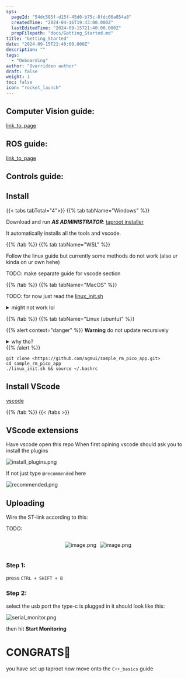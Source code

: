 ```yaml
---
sys:
  pageId: "54dc585f-d15f-45d0-b75c-8fdc66a854a8"
  createdTime: "2024-04-16T19:43:00.000Z"
  lastEditedTime: "2024-09-15T21:40:00.000Z"
  propFilepath: "docs/Getting_Started.md"
title: "Getting_Started"
date: "2024-09-15T21:40:00.000Z"
description: ""
tags:
  - "Onboarding"
author: "Overridden author"
draft: false
weight: 1
toc: false
icon: "rocket_launch"
---
```


## Computer Vision guide:

[link_to_page](86d45bc0-388b-4d26-8848-44f255f73d0e)

## ROS guide:

[link_to_page](3c76c1de-ec8f-46d6-8b0a-294005edc2d5)

## Controls guide:

## Install

{{< tabs tabTotal="4">}}
{{% tab tabName="Windows" %}}

Download and run _**AS ADMINISTRATOR**_: [taproot installer](https://github.com/Thornbots/TeachingFreshies/releases/tag/1.0)

It automatically installs all the tools and vscode.

{{% /tab %}}
{{% tab tabName="WSL" %}}

Follow the linux guide but currently some methods do not work (also ur kinda on ur own hehe)

TODO: make separate guide for vscode section

{{% /tab %}}
{{% tab tabName="MacOS" %}}

TODO: for now just read the [linux_init.sh](https://github.com/agmui/sample_rm_pico_app/blob/main/linux_init.sh)

<details>
<summary>might not work lol</summary>

`brew install libusb pkg-config`

Next install: [vscode](https://code.visualstudio.com/Download)

</details>

{{% /tab %}}
{{% tab tabName="Linux (ubuntu)" %}}

{{% alert context="danger" %}}
**Warning** do not update recursively
<details>
<summary>why tho?</summary>
There are some submodules that may go on for a while (like tinyusb) and I highly
recommend you don't need to get them.
If you want to see what submodules I update just look in `linux_init.sh`
</details>
{{% /alert %}}

```shell
git clone <https://github.com/agmui/sample_rm_pico_app.git>
cd sample_rm_pico_app
./linux_init.sh && source ~/.bashrc
```

## Install VScode

[vscode](https://code.visualstudio.com/Download)

{{% /tab %}}
{{< /tabs >}}

## VScode extensions

Have vscode open this repo
When first opining vscode should ask you to install the plugins

![install_plugins.png](https://prod-files-secure.s3.us-west-2.amazonaws.com/d518164a-d88e-44d1-a4ee-3adb3bd8bce0/89bd30f0-1825-4e77-867b-0a41ce370880/install_plugins.png?X-Amz-Algorithm=AWS4-HMAC-SHA256&X-Amz-Content-Sha256=UNSIGNED-PAYLOAD&X-Amz-Credential=ASIAZI2LB466UG322ZNV%2F20250328%2Fus-west-2%2Fs3%2Faws4_request&X-Amz-Date=20250328T050844Z&X-Amz-Expires=3600&X-Amz-Security-Token=IQoJb3JpZ2luX2VjEO3%2F%2F%2F%2F%2F%2F%2F%2F%2F%2FwEaCXVzLXdlc3QtMiJHMEUCIDogxSMIKKKtQOB%2F9QHijO82yO9yIfvOXrGYhvezkChgAiEAqU%2F%2BrXzX20tJ0lGSajh2LTzxqOZm59xM%2Bu2MWhc3JW4q%2FwMIVhAAGgw2Mzc0MjMxODM4MDUiDFfNuuqWeLp4uv0GVSrcA1NTCJPPn0krIY%2FViCzSj%2Fo3shS9WCOxZ1ktHOU3SOajyZQG3RBEGQ%2Bf%2BHS8TkndPSYSdm3ePalUkxS%2Fu8APMlCfQ82mNaqsIHoYuE3ZUgy%2BEPsVzKYFD3ottuLTAzV9ioKU9GDCjPmeQSNLCKyO3RxzXyaQaDtjOlLW7EttNUxrlxEtAjkpZVAL3dFlK7lsDOVRzCyaTsbdOQkfmbYhcW4xaQkVbFbyPzqbRn%2F66wa6Yetz3zo8%2FS%2FI%2FJXUBBVWZNhzp4Mt039HWg6rMZhK7ihb13IXXONYDQQrkJuRySfiPxOL%2B%2BpQFhsp8FpkQ0LQasv0JL%2FyOObUqLwA%2Bm%2FUWY6Y6R6z0y9ENc5hwqtIlDvc2koRrcFOBMbP0lruBLSKu6%2B6WN9n8HuKCpxPjmCUyweREz7rO9Vi3Tk%2F7T%2B85vLxXwiVyg8xJrDfHDpSkYBupKA67v2U8jjbDgtbRFnni8KxRpa0VsH8aFs5RvqwJueEwVZjKJE7er6jsgQnV46%2BlYBoEKS%2FvDLsPY1w6tqS3Jt0HjBybssmSD10lRuDCnIXTEoLR7wR%2FTftGPJ7g%2BL8uizMMAbhLTViqAVAkiQNoWiW9WJwb1DA9uXyrCuaZLrQNfiO%2FuEuKjHLQEQ8MKzNmL8GOqUBLy2vvJhgVU0T3ttFc8RCDNAaT6I7PQghDkYz1RrFGk3lV9YqTeAen%2Bavgz0DeOza8Fy0LPrzu1UJaVtj%2FZRKWwC9N3lnVzjFeUN2HgdchImBV4kqPsCDKgrEnOWvQQsZ3IZKJjyEjl%2FQSXqhyEAq%2BgjSZStvwRPFOv6Hdu7OuCaSPpnmPoadtMaYDPiX3zmTdqsNmHgd9%2B2wBmePDPvJHoUdoTeX&X-Amz-Signature=821e95ccc891943c81e5e4a451c7e619d0784ae1bf6c4ffebafc335c332ed37a&X-Amz-SignedHeaders=host&x-id=GetObject)

If not just type `@recommended` here  

![recommended.png](https://prod-files-secure.s3.us-west-2.amazonaws.com/d518164a-d88e-44d1-a4ee-3adb3bd8bce0/61e661e9-5d85-4dfc-be0d-8d2097a5e793/recommended.png?X-Amz-Algorithm=AWS4-HMAC-SHA256&X-Amz-Content-Sha256=UNSIGNED-PAYLOAD&X-Amz-Credential=ASIAZI2LB466UG322ZNV%2F20250328%2Fus-west-2%2Fs3%2Faws4_request&X-Amz-Date=20250328T050844Z&X-Amz-Expires=3600&X-Amz-Security-Token=IQoJb3JpZ2luX2VjEO3%2F%2F%2F%2F%2F%2F%2F%2F%2F%2FwEaCXVzLXdlc3QtMiJHMEUCIDogxSMIKKKtQOB%2F9QHijO82yO9yIfvOXrGYhvezkChgAiEAqU%2F%2BrXzX20tJ0lGSajh2LTzxqOZm59xM%2Bu2MWhc3JW4q%2FwMIVhAAGgw2Mzc0MjMxODM4MDUiDFfNuuqWeLp4uv0GVSrcA1NTCJPPn0krIY%2FViCzSj%2Fo3shS9WCOxZ1ktHOU3SOajyZQG3RBEGQ%2Bf%2BHS8TkndPSYSdm3ePalUkxS%2Fu8APMlCfQ82mNaqsIHoYuE3ZUgy%2BEPsVzKYFD3ottuLTAzV9ioKU9GDCjPmeQSNLCKyO3RxzXyaQaDtjOlLW7EttNUxrlxEtAjkpZVAL3dFlK7lsDOVRzCyaTsbdOQkfmbYhcW4xaQkVbFbyPzqbRn%2F66wa6Yetz3zo8%2FS%2FI%2FJXUBBVWZNhzp4Mt039HWg6rMZhK7ihb13IXXONYDQQrkJuRySfiPxOL%2B%2BpQFhsp8FpkQ0LQasv0JL%2FyOObUqLwA%2Bm%2FUWY6Y6R6z0y9ENc5hwqtIlDvc2koRrcFOBMbP0lruBLSKu6%2B6WN9n8HuKCpxPjmCUyweREz7rO9Vi3Tk%2F7T%2B85vLxXwiVyg8xJrDfHDpSkYBupKA67v2U8jjbDgtbRFnni8KxRpa0VsH8aFs5RvqwJueEwVZjKJE7er6jsgQnV46%2BlYBoEKS%2FvDLsPY1w6tqS3Jt0HjBybssmSD10lRuDCnIXTEoLR7wR%2FTftGPJ7g%2BL8uizMMAbhLTViqAVAkiQNoWiW9WJwb1DA9uXyrCuaZLrQNfiO%2FuEuKjHLQEQ8MKzNmL8GOqUBLy2vvJhgVU0T3ttFc8RCDNAaT6I7PQghDkYz1RrFGk3lV9YqTeAen%2Bavgz0DeOza8Fy0LPrzu1UJaVtj%2FZRKWwC9N3lnVzjFeUN2HgdchImBV4kqPsCDKgrEnOWvQQsZ3IZKJjyEjl%2FQSXqhyEAq%2BgjSZStvwRPFOv6Hdu7OuCaSPpnmPoadtMaYDPiX3zmTdqsNmHgd9%2B2wBmePDPvJHoUdoTeX&X-Amz-Signature=4a6f413f9bef4d9ea959a02495bf085fc177678dec7e353879cfb42a54c769fc&X-Amz-SignedHeaders=host&x-id=GetObject)

## Uploading

Wire the ST-link according to this:

TODO:

<div style="display: flex;flex-direction: row; column-gap:10px; max-width: 630px;justify-content: center;">
<div>

![image.png](https://prod-files-secure.s3.us-west-2.amazonaws.com/d518164a-d88e-44d1-a4ee-3adb3bd8bce0/210ecb78-1116-4d7b-b9b7-2292f66fa2c2/image.png?X-Amz-Algorithm=AWS4-HMAC-SHA256&X-Amz-Content-Sha256=UNSIGNED-PAYLOAD&X-Amz-Credential=ASIAZI2LB4667XIAHSOY%2F20250328%2Fus-west-2%2Fs3%2Faws4_request&X-Amz-Date=20250328T050845Z&X-Amz-Expires=3600&X-Amz-Security-Token=IQoJb3JpZ2luX2VjEO3%2F%2F%2F%2F%2F%2F%2F%2F%2F%2FwEaCXVzLXdlc3QtMiJHMEUCIQDxqEH2Z3BECP5ym829gLGBfb%2Fu8Ny9aY4rz7pOAODc1AIgEiYXcANVrAT1iYNHGAMU4yGxdr5xI2EesXiySKs%2FUhUq%2FwMIVhAAGgw2Mzc0MjMxODM4MDUiDPsqGw4AtTEX0TRU%2BSrcA0CwVc5ZGdZmv2CVbzDCRqrV0yzwTa%2FnbatVQdSPSUOzGQva4rJ0jfhF5cEufBcMhCjcxHNbNqwU2iHKHO5jgObXtNWLlx2r0eTiWd%2FSgW0btoGNdh0Hul7gHzQ4MKjUUGOx1uWobCyaPQTSxtTP62tntmr0Qbet%2B%2BiCax4Ozfp0xnkYdd1pqcXC4P4wutMeVrGzjr1z3uqwrSfcn7F%2BvcO1e%2BZkVQmIdILyJQSFnzEsbTyM01GVGFa7Ts%2BFUSL0nPE0QwLlEn2KbCWtNXjbhVSlUhLTNyeNSS%2Ftligjjsc5as426Q0Vrzi0073GW5zSTxl98B%2FhAaBWUwjeCPOsCVMMGgilPtF7mKRjNKLPhf6noIWS33q1DzrrdKm6%2BdMNF9slk0OlfN0gbkViomIdhe2aHjP07WqvEZ8lo44EUy%2BjXiG8aAzBlgVu02AE3JON%2Fsusb8IMTUOk96X6tuqbByJGic%2FZgLcsk6h27XUypreN76Sm5VT1Zm2W5L3eRAAGIiGkkXlEp0Xkapc919ao2GS7knzn0rwwoBQd3pI86vJlHx6a7jJnVMb%2BBrbcfPrqTWjg2p2U66BifS13z%2FZKoMK8OfkSMWF23%2FLvJ1okLsVLISBPwUFGyxP6RnozMIfMmL8GOqUBmaaTSrCn9G3NarUATCrUojaX%2BzCoTWWT8YU0ez9cEUDs8jLz2SaDc9qRXYcO9byF7egrK3AeyaG1kfeUYBeStEugqAp%2FgsOZiZ49jH%2BxdqkuuNZTvJY6pMohuDGzc3cFiSpTHo90jM9v1SNypHJAJSjP171gVneesO5htFR9y%2BplBlgpVMgiL1OHjTkLkSix%2BD%2BS5lPYd5k%2BLkv2hyndTRz6hbMw&X-Amz-Signature=a93a040c6b8e7a624b3bad259cb9821cd209ce0576547673dcd59fd1341a8dc3&X-Amz-SignedHeaders=host&x-id=GetObject)

</div>
<div>

![image.png](https://prod-files-secure.s3.us-west-2.amazonaws.com/d518164a-d88e-44d1-a4ee-3adb3bd8bce0/33a0fd0f-8ca6-4a86-8e09-26e95ded1fff/image.png?X-Amz-Algorithm=AWS4-HMAC-SHA256&X-Amz-Content-Sha256=UNSIGNED-PAYLOAD&X-Amz-Credential=ASIAZI2LB4665W4I3NXS%2F20250328%2Fus-west-2%2Fs3%2Faws4_request&X-Amz-Date=20250328T050846Z&X-Amz-Expires=3600&X-Amz-Security-Token=IQoJb3JpZ2luX2VjEO3%2F%2F%2F%2F%2F%2F%2F%2F%2F%2FwEaCXVzLXdlc3QtMiJHMEUCIF9ZQBrwkpwBTmSQ8u6uGgKMkAojJFJinOZL6jXqD4IxAiEA0LGpUMEoUyBDHrriIZIxL%2BUGSBpSpjCZlx66n2PluCYq%2FwMIVhAAGgw2Mzc0MjMxODM4MDUiDPsIeoTFyv2FOS3qsCrcAyQN0klOcSo28d%2Fge6xtYtvvP7u1Yakp9UQZNny1FlFESp%2FbSfi%2FTXeeSHgseHfzdqZlP5STIwxS%2FAsnPH2h2TTAkWDAQ5GExMWaUxhkUFG1bJKv1VqV2ZtVwbTovo9eGhSEUc21TCL9hX9UX4FW6g8JBlX7VrI8VtjYWpwytJ5J8m5Ijg49J1bzJ%2FhOiQfAGGEJI%2BBnLyROFeI3aApTsy04CfllhiWhP8D1m4%2BzfrkCAcytmXHclPIHRM1gG4XQqOuT5NZRyu8Ee7yji3EXUcCbpOyN2hNULmewvHkNtSIByG90HxP3xqRB8ts%2FBzG%2BFj%2Fp%2FmfrY%2FlcHMK8u%2Fzq8Y5dJHheKExfRs7Eg969Ku50%2BQ%2BZshYNPP0NpBhyDLgZzcYm6a4D40oji3BZxrdvRMRWWflK5zZTXWWPxDNeRIj%2F4CXGZAcIZNUvBPaIZjXTbfTlz%2B%2B3MASLJotVvDErR1pMh%2FPlIwK3RIrJxsxDb3EcHeK9o3e83mB7ZCG%2BT0EvsOxGy2Qu%2FfN%2F4hJkkpW%2BE91wXXcjgDSc7m8aQYOib%2Fwf7SS09NcFgotd8IFwi2vgjNgAnUb8qcTGn3QgzxRDD4iLmzsSJNC2yaPdGKuzprii0duilB7gX02FRVy4MInMmL8GOqUBOGmbMWlOq4vfppF16wQKVEpFpROWWkpLF0UO0n4%2Fsp8Vu37CnwndBALK72A4EiZ3fxtGoxIbqdHNe0CIwhZ6js%2F0H0fTlEyJaBf7aI9W5yoa9tAqRE1oJk2ivc%2F2BiP%2BilI2Gdasciab1G2s%2FzY8F0agdIT4%2FOuvwByOM0Tx59cJ50UBbC5SvLi9V6omJUK1GN2z7s8%2BkMZA6FnP%2FhmFqk2kjfX7&X-Amz-Signature=d4c3919e61df93e4795b784f14b9bd4352f30121394f3a718e6c91b03b0a4b24&X-Amz-SignedHeaders=host&x-id=GetObject)

</div>
</div>

### Step 1:

press `CTRL + SHIFT + B`

### Step 2:

select the usb port the type-c is plugged in it should look like this:

![serial_monitor.png](https://prod-files-secure.s3.us-west-2.amazonaws.com/d518164a-d88e-44d1-a4ee-3adb3bd8bce0/f03f4774-05d4-4393-b6a0-d5efb6d315ab/serial_monitor.png?X-Amz-Algorithm=AWS4-HMAC-SHA256&X-Amz-Content-Sha256=UNSIGNED-PAYLOAD&X-Amz-Credential=ASIAZI2LB466UG322ZNV%2F20250328%2Fus-west-2%2Fs3%2Faws4_request&X-Amz-Date=20250328T050844Z&X-Amz-Expires=3600&X-Amz-Security-Token=IQoJb3JpZ2luX2VjEO3%2F%2F%2F%2F%2F%2F%2F%2F%2F%2FwEaCXVzLXdlc3QtMiJHMEUCIDogxSMIKKKtQOB%2F9QHijO82yO9yIfvOXrGYhvezkChgAiEAqU%2F%2BrXzX20tJ0lGSajh2LTzxqOZm59xM%2Bu2MWhc3JW4q%2FwMIVhAAGgw2Mzc0MjMxODM4MDUiDFfNuuqWeLp4uv0GVSrcA1NTCJPPn0krIY%2FViCzSj%2Fo3shS9WCOxZ1ktHOU3SOajyZQG3RBEGQ%2Bf%2BHS8TkndPSYSdm3ePalUkxS%2Fu8APMlCfQ82mNaqsIHoYuE3ZUgy%2BEPsVzKYFD3ottuLTAzV9ioKU9GDCjPmeQSNLCKyO3RxzXyaQaDtjOlLW7EttNUxrlxEtAjkpZVAL3dFlK7lsDOVRzCyaTsbdOQkfmbYhcW4xaQkVbFbyPzqbRn%2F66wa6Yetz3zo8%2FS%2FI%2FJXUBBVWZNhzp4Mt039HWg6rMZhK7ihb13IXXONYDQQrkJuRySfiPxOL%2B%2BpQFhsp8FpkQ0LQasv0JL%2FyOObUqLwA%2Bm%2FUWY6Y6R6z0y9ENc5hwqtIlDvc2koRrcFOBMbP0lruBLSKu6%2B6WN9n8HuKCpxPjmCUyweREz7rO9Vi3Tk%2F7T%2B85vLxXwiVyg8xJrDfHDpSkYBupKA67v2U8jjbDgtbRFnni8KxRpa0VsH8aFs5RvqwJueEwVZjKJE7er6jsgQnV46%2BlYBoEKS%2FvDLsPY1w6tqS3Jt0HjBybssmSD10lRuDCnIXTEoLR7wR%2FTftGPJ7g%2BL8uizMMAbhLTViqAVAkiQNoWiW9WJwb1DA9uXyrCuaZLrQNfiO%2FuEuKjHLQEQ8MKzNmL8GOqUBLy2vvJhgVU0T3ttFc8RCDNAaT6I7PQghDkYz1RrFGk3lV9YqTeAen%2Bavgz0DeOza8Fy0LPrzu1UJaVtj%2FZRKWwC9N3lnVzjFeUN2HgdchImBV4kqPsCDKgrEnOWvQQsZ3IZKJjyEjl%2FQSXqhyEAq%2BgjSZStvwRPFOv6Hdu7OuCaSPpnmPoadtMaYDPiX3zmTdqsNmHgd9%2B2wBmePDPvJHoUdoTeX&X-Amz-Signature=e3545de7955a1427fdaf85267902d7a235dd77b0257c497d059e4e64ecf70f9e&X-Amz-SignedHeaders=host&x-id=GetObject)

then hit **Start Monitoring**

# CONGRATS🎉

you have set up taproot now move onto the `C++_basics` guide

